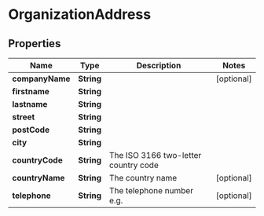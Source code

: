 
# OrganizationAddress

## Properties
Name | Type | Description | Notes
------------ | ------------- | ------------- | -------------
**companyName** | **String** |  |  [optional]
**firstname** | **String** |  | 
**lastname** | **String** |  | 
**street** | **String** |  | 
**postCode** | **String** |  | 
**city** | **String** |  | 
**countryCode** | **String** | The ISO 3166 two-letter country code | 
**countryName** | **String** | The country name |  [optional]
**telephone** | **String** | The telephone number e.g. |  [optional]



